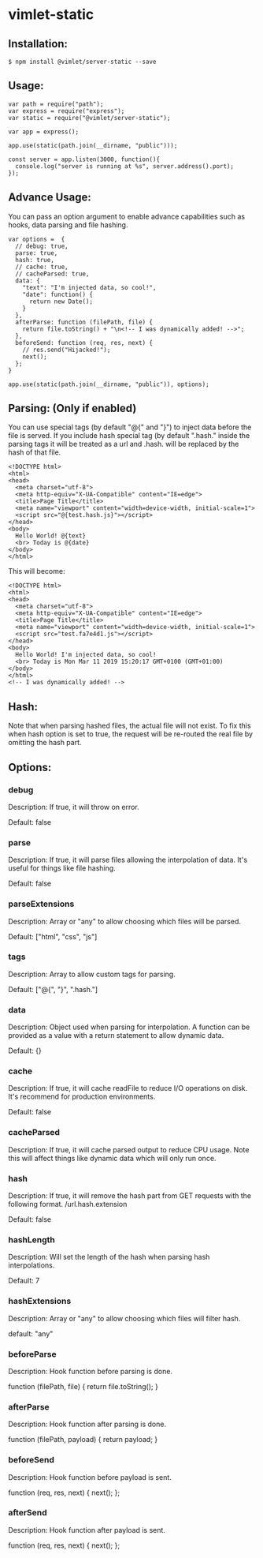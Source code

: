 # vimlet-static

## Installation:
```
$ npm install @vimlet/server-static --save
```

## Usage:
```
var path = require("path");
var express = require("express");
var static = require("@vimlet/server-static");

var app = express();
 
app.use(static(path.join(__dirname, "public")));
 
const server = app.listen(3000, function(){
  console.log("server is running at %s", server.address().port);
});
```

## Advance Usage:

You can pass an option argument to enable advance capabilities such as hooks, data parsing and file hashing.

```
var options =  {
  // debug: true,
  parse: true,
  hash: true,
  // cache: true,
  // cacheParsed: true,
  data: {
    "text": "I'm injected data, so cool!",
    "date": function() {
      return new Date();
    }
  },
  afterParse: function (filePath, file) {
    return file.toString() + "\n<!-- I was dynamically added! -->";
  },
  beforeSend: function (req, res, next) {
    // res.send("Hijacked!");
    next();
  };
}

app.use(static(path.join(__dirname, "public")), options); 
```

## Parsing: (Only if enabled)

You can use special tags (by default "@{" and "}") to inject data before the file is served.
If you include hash special tag (by default ".hash." inside the parsing tags it will be treated as a url and .hash. will be replaced by the hash of that file.

```
<!DOCTYPE html>
<html>
<head>
  <meta charset="utf-8">
  <meta http-equiv="X-UA-Compatible" content="IE=edge">
  <title>Page Title</title>
  <meta name="viewport" content="width=device-width, initial-scale=1">
  <script src="@{test.hash.js}"></script> 
</head>
<body>
  Hello World! @{text} 
  <br> Today is @{date}  
</body>
</html>
```

This will become:

```
<!DOCTYPE html>
<html>
<head>
  <meta charset="utf-8">
  <meta http-equiv="X-UA-Compatible" content="IE=edge">
  <title>Page Title</title>
  <meta name="viewport" content="width=device-width, initial-scale=1">
  <script src="test.fa7e4d1.js"></script>
</head>
<body>
  Hello World! I'm injected data, so cool! 
  <br> Today is Mon Mar 11 2019 15:20:17 GMT+0100 (GMT+01:00)  
</body>
</html>
<!-- I was dynamically added! -->
```

## Hash:

Note that when parsing hashed files, the actual file will not exist. To fix this when hash option is set to true, the request will be re-routed the real file by omitting the hash part.

## Options:

### debug 
Description: If true, it will throw on error. 

Default: false

### parse
Description: If true, it will parse files allowing the interpolation of data.
It's useful for things like file hashing.

Default: false

### parseExtensions
Description: Array or "any" to allow choosing which files will be parsed.

Default: ["html", "css", "js"]

### tags
Description: Array to allow custom tags for parsing.

Default: ["@{", "}", ".hash."]

### data
Description: Object used when parsing for interpolation. A function can be provided as a value with a return statement to allow dynamic data.

Default: {}

### cache
Description: If true, it will cache readFile to reduce I/O operations on disk. It's recommend for production environments.

Default: false

### cacheParsed
Description: If true, it will cache parsed output to reduce CPU usage. Note this will affect things like dynamic data which will only run once.

### hash
Description: If true, it will remove the hash part from GET requests with the following format. /url.hash.extension

Default: false

### hashLength
Description: Will set the length of the hash when parsing hash interpolations.

Default: 7

### hashExtensions 
Description: Array or "any" to allow choosing which files will filter hash.

default: "any"

### beforeParse
Description: Hook function before parsing is done.

function (filePath, file) { return file.toString(); }

### afterParse
Description: Hook function after parsing is done.

function (filePath, payload) { return payload; }

### beforeSend 
Description: Hook function before payload is sent.

function (req, res, next) { next(); };

###  afterSend
Description: Hook function after payload is sent.

function (req, res, next) { next(); };
